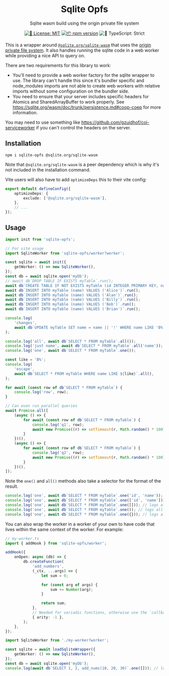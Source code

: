 <h1 align="center">Sqlite Opfs</h1>

<p align="center">Sqlite wasm build using the origin private file system</p>

<p align="center">
	<a href="https://github.com/kolodny/sqlite-opfs/blob/main/LICENSE.md" target="_blank"><img alt="📝 License: MIT" src="https://img.shields.io/badge/%F0%9F%93%9D_license-MIT-21bb42.svg"></a>
	<a href="http://npmjs.com/package/sqlite-opfs"><img alt="📦 npm version" src="https://img.shields.io/npm/v/sqlite-opfs?color=21bb42&label=%F0%9F%93%A6%20npm" /></a>
	<img alt="💪 TypeScript: Strict" src="https://img.shields.io/badge/%F0%9F%92%AA_typescript-strict-21bb42.svg" />
</p>

This is a wrapper around [`@sqlite.org/sqlite-wasm`](https://www.npmjs.com/package/@sqlite.org/sqlite-wasm) that uses the [origin private file system](https://developer.mozilla.org/en-US/docs/Web/API/File_System_API/Origin_private_file_system). It also handles running the sqlite code in a web worker while providing a nice API to query on.

There are two requirements for this library to work:

- You'll need to provide a web worker factory for the sqlite wrapper to use. The library can't handle this since it's bundler specific and node_modules imports are not able to create web workers with relative imports without some configuration on the bundler side.
- You need to ensure that your server includes specific headers for Atomics and SharedArrayBuffer to work properly. See https://sqlite.org/wasm/doc/trunk/persistence.md#coop-coep for more information.

You may need to use something like https://github.com/gzuidhof/coi-serviceworker if you can't control the headers on the server.

## Installation

```shell
npm i sqlite-opfs @sqlite.org/sqlite-wasm
```

Note that `@sqlite.org/sqlite-wasm` is a peer dependency which is why it's not included in the installation command.

Vite users will also have to add `optimizeDeps` this to their vite config:

```ts
export default defineConfig({
	optimizeDeps: {
		exclude: ['@sqlite.org/sqlite-wasm'],
	},
	// ...
});
```

## Usage

```ts
import init from 'sqlite-opfs';

// For vite usage
import SqliteWorker from 'sqlite-opfs/worker?worker';

const sqlite = await init({
	getWorker: () => new SqliteWorker(),
});
const db = await sqlite.open('myDb');
// await db`DROP TABLE IF EXISTS myTable`.run();
await db`CREATE TABLE IF NOT EXISTS myTable (id INTEGER PRIMARY KEY, name TEXT)`.run();
await db`INSERT INTO myTable (name) VALUES ('Alice')`.run();
await db`INSERT INTO myTable (name) VALUES ('Alan')`.run();
await db`INSERT INTO myTable (name) VALUES ('Billy')`.run();
await db`INSERT INTO myTable (name) VALUES ('Bob')`.run();
await db`INSERT INTO myTable (name) VALUES ('Brian')`.run();

console.log(
	'changes',
	await db`UPDATE myTable SET name = name || '!' WHERE name LIKE 'B%'`.run(),
);

console.log('all', await db`SELECT * FROM myTable`.all());
console.log('just name', await db`SELECT * FROM myTable`.all('name'));
console.log('one', await db`SELECT * FROM myTable`.one());

const like = 'B%';
console.log(
	'escape',
	await db`SELECT * FROM myTable WHERE name LIKE ${like}`.all(),
);

for await (const row of db`SELECT * FROM myTable`) {
	console.log('row', row);
}

// Can even run parallel queries
await Promise.all([
	(async () => {
		for await (const row of db`SELECT * FROM myTable`) {
			console.log('q1', row);
			await new Promise((r) => setTimeout(r, Math.random() * 100));
		}
	})(),
	(async () => {
		for await (const row of db`SELECT * FROM myTable`) {
			console.log('q2', row);
			await new Promise((r) => setTimeout(r, Math.random() * 100));
		}
	})(),
]);
```

Note the `one()` and `all()` methods also take a selector for the format of the result.

```ts
console.log('one', await db`SELECT * FROM myTable`.one('id', 'name')); // logs { id: SqlValue, name: SqlValue }
console.log('one', await db`SELECT * FROM myTable`.one(['id', 'name'])); // logs SqlValue[]
console.log('one', await db`SELECT * FROM myTable`.one([])); // logs all as SqlValue[]
console.log('one', await db`SELECT * FROM myTable`.one()); // logs all as Record<string, SqlValue>
console.log('one', await db`SELECT * FROM myTable`.one({})); // logs all as Record<string, SqlValue>
```

You can also wrap the worker in a worker of your own to have code that lives within the same context of the worker. For example:

```ts
// my-worker.ts
import { addHook } from 'sqlite-opfs/worker';

addHook({
	onOpen: async (db) => {
		db.createFunction(
			'add_numbers',
			(_ctx, ...args) => {
				let sum = 0;

				for (const arg of args) {
					sum += Number(arg);
				}

				return sum;
			},
			// Needed for variadic functions, otherwise use the `callback.length` value.
			{ arity: -1 },
		);
	},
});
```

```ts
import SqliteWorker from './my-worker?worker';

const sqlite = await loadSqliteWrapper({
	getWorker: () => new SqliteWorker(),
});
const db = await sqlite.open('myDb');
console.log(await db`SELECT 1, 2, add_nums(10, 20, 30)`.one([])); // logs [1, 2, 60]
```
